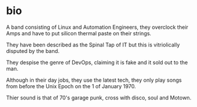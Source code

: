 # bio

A band consisting of Linux and Automation Engineers, they overclock their Amps and have to put silicon thermal paste on their strings.

They have been described as the Spinal Tap of IT but this is vitriolically disputed by the band.

They despise the genre of DevOps, claiming it is fake and it sold out to the man.

Although in their day jobs, they use the latest tech, they only play songs from before the Unix Epoch on the 1 of January 1970.

Thier sound is that of 70's garage punk, cross with disco, soul and Motown.


